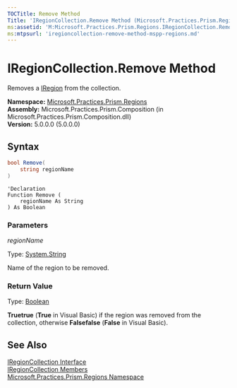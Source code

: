 ```yaml
---
TOCTitle: Remove Method
Title: 'IRegionCollection.Remove Method (Microsoft.Practices.Prism.Regions)'
ms:assetid: 'M:Microsoft.Practices.Prism.Regions.IRegionCollection.Remove(System.String)'
ms:mtpsurl: 'iregioncollection-remove-method-mspp-regions.md'
---
```


# IRegionCollection.Remove Method

Removes a [IRegion](/patterns-practices/reference/iregion-interface-mspp-regions) from the collection.

**Namespace:** [Microsoft.Practices.Prism.Regions](/patterns-practices/reference/mspp-regions-namespace)  
**Assembly:** Microsoft.Practices.Prism.Composition (in Microsoft.Practices.Prism.Composition.dll)  
**Version:** 5.0.0.0 (5.0.0.0)

## Syntax

```C#
bool Remove(
	string regionName
)
```

```VB
'Declaration
Function Remove ( 
	regionName As String
) As Boolean
```

### Parameters

*regionName*

Type: [System.String](http://msdn.microsoft.com/en-us/library/s1wwdcbf)

Name of the region to be removed.

### Return Value

Type: [Boolean](http://msdn.microsoft.com/en-us/library/a28wyd50)

**Truetrue** (**True** in Visual Basic) if the region was removed from the collection, otherwise **Falsefalse** (**False** in Visual Basic).

## See Also

[IRegionCollection Interface](/patterns-practices/reference/iregioncollection-interface-mspp-regions)  
[IRegionCollection Members](/patterns-practices/reference/iregioncollection-members-mspp-regions)  
[Microsoft.Practices.Prism.Regions Namespace](/patterns-practices/reference/mspp-regions-namespace)  